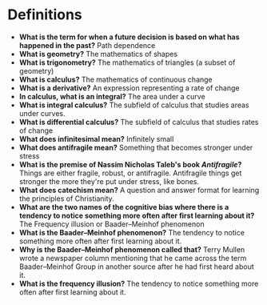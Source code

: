 # Definitions

- **What is the term for when a future decision is based on what has happened in the past?** Path dependence
- **What is geometry?** The mathematics of shapes
- **What is trigonometry?** The mathematics of triangles (a subset of geometry)
- **What is calculus?** The mathematics of continuous change
- **What is a derivative?** An expression representing a rate of change
- **In calculus, what is an integral?** The area under a curve
- **What is integral calculus?** The subfield of calculus that studies areas under curves.
- **What is differential calculus?** The subfield of calculus that studies rates of change
- **What does infinitesimal mean?** Infinitely small
- **What does antifragile mean?** Something that becomes stronger under stress
- **What is the premise of Nassim Nicholas Taleb's book *Antifragile*?** Things are either fragile, robust, or antifragile. Antifragile things get stronger the more they're put under stress, like bones.
- **What does catechism mean?** A question and answer format for learning the principles of Christianity.
- **What are the two names of the cognitive bias where there is a tendency to notice something more often after first learning about it?** The Frequency illusion or Baader–Meinhof phenomenon
- **What is the Baader–Meinhof phenomenon?** The tendency to notice something more often after first learning about it.
- **Why is the Baader–Meinhof phenomenon called that?** Terry Mullen wrote a newspaper column mentioning that he came across the term Baader–Meinhof Group in another source after he had first heard about it.
- **What is the frequency illusion?** The tendency to notice something more often after first learning about it.
